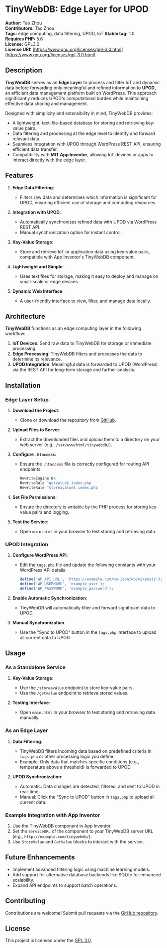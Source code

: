 # TinyWebDB: Edge Layer for UPOD #

**Author:** Tao Zhou  
**Contributors:** Tao Zhou  
**Tags:** edge computing, data filtering, UPOD, IoT
**Stable tag:** 1.0  
**Requires PHP:** 5.6  
**License:** GPL3.0  
**License URI:** [https://www.gnu.org/licenses/gpl-3.0.html](https://www.gnu.org/licenses/gpl-3.0.html)

## Description ##

**TinyWebDB** serves as an **Edge Layer** to process and filter IoT and dynamic data before forwarding only meaningful and refined information to **UPOD**, an efficient data management platform built on WordPress. This approach significantly reduces UPOD's computational burden while maintaining effective data sharing and management.

Designed with simplicity and extensibility in mind, TinyWebDB provides:
- A lightweight, text-file-based database for storing and retrieving key-value pairs.
- Data filtering and processing at the edge level to identify and forward relevant data.
- Seamless integration with UPOD through WordPress REST API, ensuring efficient data transfer.
- Compatibility with **MIT App Inventor**, allowing IoT devices or apps to interact directly with the edge layer.

## Features ##

1. **Edge Data Filtering**:
   - Filters raw data and determines which information is significant for UPOD, ensuring efficient use of storage and computing resources.
   
2. **Integration with UPOD**:
   - Automatically synchronizes refined data with UPOD via WordPress REST API.
   - Manual synchronization option for instant control.

3. **Key-Value Storage**:
   - Store and retrieve IoT or application data using key-value pairs, compatible with App Inventor's TinyWebDB component.

4. **Lightweight and Simple**:
   - Uses text files for storage, making it easy to deploy and manage on small-scale or edge devices.

5. **Dynamic Web Interface**:
   - A user-friendly interface to view, filter, and manage data locally.

## Architecture ##

**TinyWebDB** functions as an edge computing layer in the following workflow:

1. **IoT Devices**: Send raw data to TinyWebDB for storage or immediate processing.
2. **Edge Processing**: TinyWebDB filters and processes the data to determine its relevance.
3. **UPOD Integration**: Meaningful data is forwarded to UPOD (WordPress) via the REST API for long-term storage and further analysis.

## Installation ##

### Edge Layer Setup ###

1. **Download the Project**:
   - Clone or download the repository from [GitHub](https://github.com/tomtaozhou/tinywebdb).

2. **Upload Files to Server**:
   - Extract the downloaded files and upload them to a directory on your web server (e.g., `/var/www/html/tinywebdb/`).

3. **Configure `.htaccess`**:
   - Ensure the `.htaccess` file is correctly configured for routing API endpoints:
     ```apache
     RewriteEngine On
     RewriteRule ^getvalue$ index.php
     RewriteRule ^storeavalue$ index.php
     ```

4. **Set File Permissions**:
   - Ensure the directory is writable by the PHP process for storing key-value pairs and logging.

5. **Test the Service**:
   - Open `main.html` in your browser to test storing and retrieving data.

### UPOD Integration ###

1. **Configure WordPress API**:
   - Edit the `tags.php` file and update the following constants with your WordPress API details:
     ```php
     define('WP_API_URL', 'https://example.com/wp-json/wp/v2/posts');
     define('WP_USERNAME', 'example_user');
     define('WP_PASSWORD', 'example_password');
     ```

2. **Enable Automatic Synchronization**:
   - TinyWebDB will automatically filter and forward significant data to UPOD.

3. **Manual Synchronization**:
   - Use the "Sync to UPOD" button in the `tags.php` interface to upload all current data to UPOD.

## Usage ##

### As a Standalone Service ###

1. **Key-Value Storage**:
   - Use the `/storeavalue` endpoint to store key-value pairs.
   - Use the `/getvalue` endpoint to retrieve stored values.

2. **Testing Interface**:
   - Open `main.html` in your browser to test storing and retrieving data manually.

### As an Edge Layer ###

1. **Data Filtering**:
   - TinyWebDB filters incoming data based on predefined criteria in `tags.php` or other processing logic you define.
   - Example: Only data that matches specific conditions (e.g., temperature above a threshold) is forwarded to UPOD.

2. **UPOD Synchronization**:
   - Automatic: Data changes are detected, filtered, and sent to UPOD in real-time.
   - Manual: Click the "Sync to UPOD" button in `tags.php` to upload all current data.

### Example Integration with App Inventor ###

1. Use the TinyWebDB component in App Inventor.
2. Set the `ServiceURL` of the component to your TinyWebDB server URL (e.g., `http://example.com/tinywebdb/`).
3. Use `StoreValue` and `GetValue` blocks to interact with the service.

## Future Enhancements ##

- Implement advanced filtering logic using machine learning models.
- Add support for alternative database backends like SQLite for enhanced scalability.
- Expand API endpoints to support batch operations.

## Contributing ##

Contributions are welcome! Submit pull requests via the [GitHub repository](https://github.com/tomtaozhou/tinywebdb).

## License ##

This project is licensed under the [GPL 3.0](https://www.gnu.org/licenses/gpl-3.0.html).

